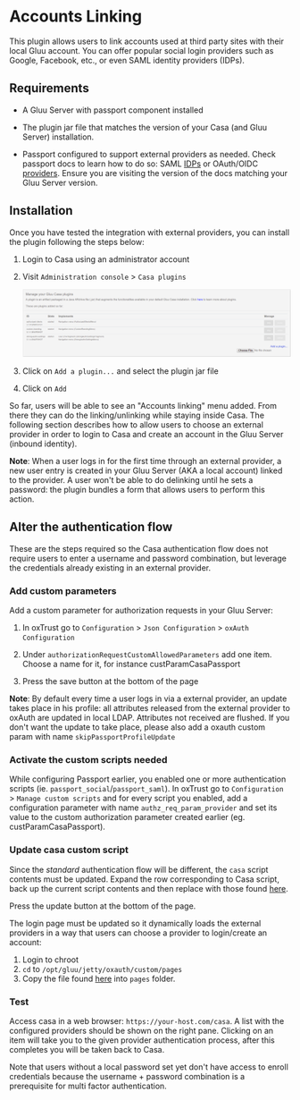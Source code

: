 # Accounts Linking

This plugin allows users to link accounts used at third party sites with their local Gluu account. You can offer popular social login providers such as Google, Facebook, etc., or even SAML identity providers (IDPs).

## Requirements

- A Gluu Server with passport component installed

- The plugin jar file that matches the version of your Casa (and Gluu Server) installation.

- Passport configured to support external providers as needed. Check passport docs to learn how to do so: SAML [IDPs](https://www.gluu.org/docs/ce/authn-guide/inbound-saml-passport/) or OAuth/OIDC [providers](https://www.gluu.org/docs/ce/authn-guide/passport/). Ensure you are visiting the version of the docs matching your Gluu Server version.

## Installation

Once you have tested the integration with external providers, you can install the plugin following the steps below:

1. Login to Casa using an administrator account

1. Visit `Administration console` > `Casa plugins`

    ![plugins page](../img/plugins/plugins314.png)

1. Click on `Add a plugin...` and select the plugin jar file

1. Click on `Add` 

So far, users will be able to see an "Accounts linking" menu added. From there they can do the linking/unlinking while staying inside Casa. The following section describes how to allow users to choose an external provider in order to login to Casa and create an account in the Gluu Server (inbound identity).

**Note**: When a user logs in for the first time through an external provider, a new user entry is created in your Gluu Server (AKA a local account) linked to the provider. A user won't be able to do delinking until he sets a password: the plugin bundles a form that allows users to perform this action.

## Alter the authentication flow

These are the steps required so the Casa authentication flow does not require users to enter a username and password combination, but leverage the credentials already existing in an external provider.

### Add custom parameters

Add a custom parameter for authorization requests in your Gluu Server: 

1. In oxTrust go to `Configuration` > `Json Configuration` > `oxAuth Configuration`

1. Under `authorizationRequestCustomAllowedParameters` add one item. Choose a name for it, for instance custParamCasaPassport

1. Press the save button at the bottom of the page

**Note**: By default every time a user logs in via a external provider, an update takes place in his profile: all attributes
released from the external provider to oxAuth are updated in local LDAP. Attributes not received are flushed. If you don't
want the update to take place, please also add a oxauth custom param with name `skipPassportProfileUpdate`

### Activate the custom scripts needed

While configuring Passport earlier, you enabled one or more authentication scripts (ie. `passport_social`/`passport_saml`). In oxTrust go to `Configuration` > `Manage custom scripts` and for every script you enabled, add a configuration parameter with name `authz_req_param_provider` and set its value to the custom authorization parameter created earlier (eg. custParamCasaPassport).

### Update casa custom script

Since the *standard* authentication flow will be different, the `casa` script contents must be updated. Expand the row corresponding to Casa script, back up the current script contents and then replace with those found [here](https://github.com/GluuFederation/casa-ee-plugins/raw/master/account-linking/extras/casa.py).

Press the update button at the bottom of the page.

The login page must be updated so it dynamically loads the external providers in a way that users can choose a provider to login/create an account:

1. Login to chroot
1. `cd` to `/opt/gluu/jetty/oxauth/custom/pages`
1. Copy the file found [here](https://github.com/GluuFederation/casa-ee-plugins/raw/master/account-linking/extras/casa.xhtml) into `pages` folder.

### Test

Access casa in a web browser: `https://your-host.com/casa`. A list with the configured providers should be shown on the right pane. Clicking on an item will take you to the given provider authentication process, after this completes you will be taken back to Casa.

Note that users without a local password set yet don't have access to enroll credentials because the username + password combination is  a prerequisite for multi factor authentication.
